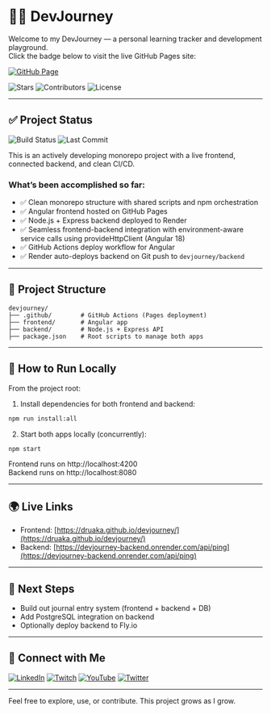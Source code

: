 
# 🧑‍💻 DevJourney

Welcome to my DevJourney — a personal learning tracker and development playground.  
Click the badge below to visit the live GitHub Pages site:

[![GitHub Page](https://img.shields.io/github/deployments/Druaka/devjourney/github-pages?label=GitHub%20Page)](https://druaka.github.io/devjourney/)

<picture><img src="https://img.shields.io/github/stars/Druaka/devjourney?style=social&label=Stars" alt="Stars"></picture>
<picture><img src="https://img.shields.io/github/contributors/Druaka/devjourney?label=Contributors" alt="Contributors"></picture>
<picture><img src="https://img.shields.io/github/license/Druaka/devjourney?label=License" alt="License"></picture>

---

## ✅ Project Status

<picture><img src="https://img.shields.io/github/actions/workflow/status/Druaka/devjourney/deploy-frontend.yml?branch=main&label=Build%20Status" alt="Build Status"></picture>
<picture><img src="https://img.shields.io/github/last-commit/Druaka/devjourney?label=Last%20Commit" alt="Last Commit"></picture>

This is an actively developing monorepo project with a live frontend, connected backend, and clean CI/CD.

### What’s been accomplished so far:

- ✅ Clean monorepo structure with shared scripts and npm orchestration
- ✅ Angular frontend hosted on GitHub Pages
- ✅ Node.js + Express backend deployed to Render
- ✅ Seamless frontend-backend integration with environment-aware service calls using provideHttpClient (Angular 18)
- ✅ GitHub Actions deploy workflow for Angular
- ✅ Render auto-deploys backend on Git push to `devjourney/backend`

---

## 📂 Project Structure

```
devjourney/
├── .github/        # GitHub Actions (Pages deployment)
├── frontend/       # Angular app
├── backend/        # Node.js + Express API
├── package.json    # Root scripts to manage both apps
```

---

## 🔧 How to Run Locally

From the project root:

1. Install dependencies for both frontend and backend:

```bash
npm run install:all
```

2. Start both apps locally (concurrently):

```bash
npm start
```

Frontend runs on http://localhost:4200  
Backend runs on http://localhost:8080

---

## 🌍 Live Links

- Frontend: [https://druaka.github.io/devjourney/](https://druaka.github.io/devjourney/)
- Backend: [https://devjourney-backend.onrender.com/api/ping](https://devjourney-backend.onrender.com/api/ping)

---

## 🚧 Next Steps

- Build out journal entry system (frontend + backend + DB)
- Add PostgreSQL integration on backend
- Optionally deploy backend to Fly.io

---

## 🤝 Connect with Me

[![LinkedIn](https://img.shields.io/badge/LinkedIn-%230077B5.svg?style=for-the-badge&logo=LinkedIn&logoColor=white)](https://www.linkedin.com/in/johan-van-wyk-0/)
[![Twitch](https://img.shields.io/badge/Twitch-%239146FF.svg?style=for-the-badge&logo=Twitch&logoColor=white)](https://www.twitch.tv/druakah)
[![YouTube](https://img.shields.io/badge/YouTube-%23FF0000.svg?style=for-the-badge&logo=YouTube&logoColor=white)](https://www.youtube.com/@druakah)
[![Twitter](https://img.shields.io/badge/Twitter-%231DA1F2.svg?style=for-the-badge&logo=Twitter&logoColor=white)](https://x.com/JohanvanWyk3525)

---

Feel free to explore, use, or contribute. This project grows as I grow.

